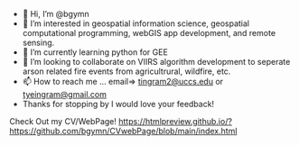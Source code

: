 - 👋 Hi, I’m @bgymn
- 👀 I’m interested in geospatial information science, geospatial computational programming, webGIS app development, and remote sensing.
- 🌱 I’m currently learning python for GEE
- 💞️ I’m looking to collaborate on VIIRS algorithm development to seperate arson related fire events from agricultrural, wildfire, etc.
- 📫 How to reach me ... email=> tingram2@uccs.edu or tyeingram@gmail.com
- Thanks for stopping by I would love your feedback!
<!---
bgymn/bgymn is a ✨ special ✨ repository because its `README.md` (this file) appears on your GitHub profile.
You can click the Preview link to take a look at your changes.
--->
Check Out my CV/WebPage! https://htmlpreview.github.io/?https://github.com/bgymn/CVwebPage/blob/main/index.html
